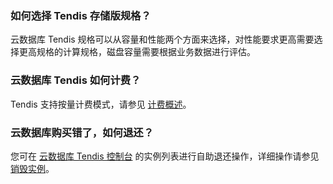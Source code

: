 ### 如何选择 Tendis 存储版规格？ 
云数据库 Tendis 规格可以从容量和性能两个方面来选择，对性能要求更高需要选择更高规格的计算规格，磁盘容量需要根据业务数据进行评估。

### 云数据库 Tendis 如何计费？
Tendis 支持按量计费模式，请参见 [计费概述](https://intl.cloud.tencent.com/document/product/1083/39355)。

### 云数据库购买错了，如何退还？ 
您可在 [云数据库 Tendis 控制台](https://console.cloud.tencent.com/tendis) 的实例列表进行自助退还操作，详细操作请参见 [销毁实例](https://intl.cloud.tencent.com/document/product/1083/39343)。

